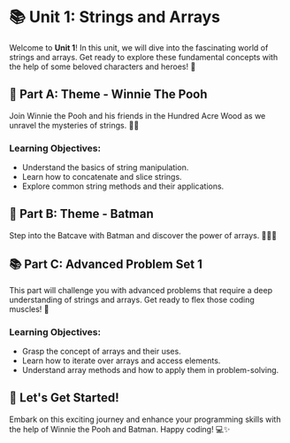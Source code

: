 # 📚 Unit 1: Strings and Arrays

Welcome to **Unit 1**! In this unit, we will dive into the fascinating world of strings and arrays. Get ready to explore these fundamental concepts with the help of some beloved characters and heroes! 🎉

## 🌟 Part A: Theme - Winnie The Pooh

Join Winnie the Pooh and his friends in the Hundred Acre Wood as we unravel the mysteries of strings. 🍯🐻

### Learning Objectives:
- Understand the basics of string manipulation.
- Learn how to concatenate and slice strings.
- Explore common string methods and their applications.

## 🦇 Part B: Theme - Batman

Step into the Batcave with Batman and discover the power of arrays. 🦸‍♂️🦇

## 📚 Part C: Advanced Problem Set 1
This part will challenge you with advanced problems that require a deep understanding of strings and arrays. Get ready to flex those coding muscles! 💪


### Learning Objectives:
- Grasp the concept of arrays and their uses.
- Learn how to iterate over arrays and access elements.
- Understand array methods and how to apply them in problem-solving.

## 🚀 Let's Get Started!

Embark on this exciting journey and enhance your programming skills with the help of Winnie the Pooh and Batman. Happy coding! 💻✨
